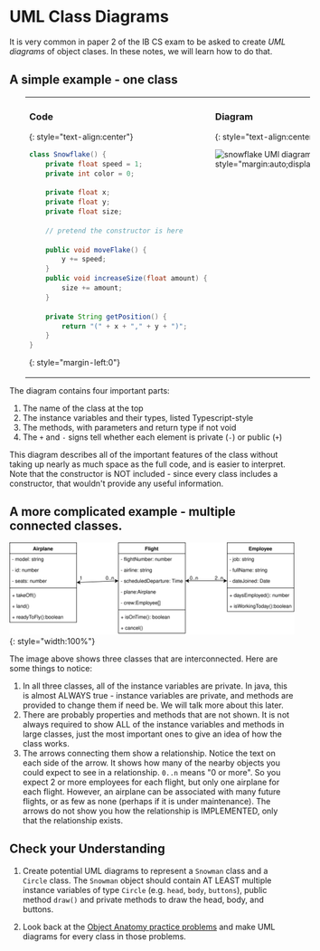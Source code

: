 # UML Class Diagrams

It is very common in paper 2 of the IB CS exam to be asked to create *UML diagrams* of object clases. In these notes, we will learn how to do that.

## A simple example - one class

<table style="margin-left:2em;vertical-align:top"><tbody style="width:100%"><tr style="width:100%">
<td markdown="1" style="vertical-align:top">

### Code
{: style="text-align:center"}

```java
class Snowflake() {
    private float speed = 1;
    private int color = 0;

    private float x;
    private float y;
    private float size;

    // pretend the constructor is here

    public void moveFlake() {
        y += speed;
    }
    public void increaseSize(float amount) {
        size += amount;
    }
   
    private String getPosition() {
        return "(" + x + "," + y + ")";
    }
}
```
{: style="margin-left:0"}

</td>
<td markdown="1" style="vertical-align:top">

### Diagram
{: style="text-align:center"}

![snowflake UMl diagram](https://docs.google.com/drawings/d/e/2PACX-1vTjbN5kbBR22mJNBsH-UNixoreygeFe4zCbrE7D0YnuRQR14uGlZRoug3PQcWAE3lW_Q5syv6e_imW5/pub?w=423&amp;h=392){: style="margin:auto;display:block;width:15em"}
</td>
</tr></tbody></table>

The diagram contains four important parts:

1. The name of the class at the top
2. The instance variables and their types, listed Typescript-style
3. The methods, with parameters and return type if not void
4. The `+` and `-` signs tell whether each element is private (`-`) or public (`+`)

This diagram describes all of the important features of the class without taking up nearly as much space as the full code, and is easier to interpret. Note that the constructor is NOT included - since every class includes a constructor, that wouldn't provide any useful information.

## A more complicated example - multiple connected classes.

![Flight class diagram](media/flight&#32;class&#32;diagram&#32;example.svg){: style="width:100%"}

The image above shows three classes that are interconnected. Here are some things to notice:

1. In all three classes, all of the instance variables are private. In java, this is almost ALWAYS true - instance variables are private, and methods are provided to change them if need be. We will talk more about this later.
2. There are probably properties and methods that are not shown. It is not always required to show ALL of the instance variables and methods in large classes, just the most important ones to give an idea of how the class works.
3. The arrows connecting them show a relationship. Notice the text on each side of the arrow. It shows how many of the nearby objects you could expect to see in a relationship. `0..n` means "0 or more". So you expect 2 or more employees for each flight, but only one airplane for each flight. However, an airplane can be associated with many future flights, or as few as none (perhaps if it is under maintenance). The arrows do not show you how the relationship is IMPLEMENTED, only that the relationship exists.

## Check your Understanding
1. Create potential UML diagrams to represent a `Snowman` class and a `Circle` class. The `Snowman` object should contain AT LEAST multiple instance variables of type `Circle` (e.g. `head`, `body`, `buttons`), public method `draw()` and private methods to draw the head, body, and buttons.

2. Look back at the [Object Anatomy practice problems](./p2.1a_object_anatomy_practice_problems.md) and make UML diagrams for every class in those problems.